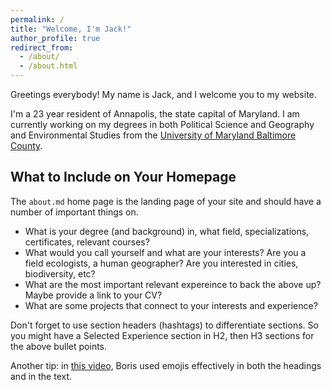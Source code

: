 ```yaml
---
permalink: /
title: "Welcome, I'm Jack!"
author_profile: true
redirect_from: 
  - /about/
  - /about.html
---
```


Greetings everybody! My name is Jack, and I welcome you to my website.

I'm a 23 year resident of Annapolis, the state capital of Maryland. I am currently working on my degrees in both Political Science and Geography and Environmental Studies from the [University of Maryland Baltimore County](https://umbc.edu).

## What to Include on Your Homepage

The `about.md` home page is the landing page of your site and should have a number of important things on.

 - What is your degree (and background) in, what field, specializations, certificates, relevant courses?
 - What would you call yourself and what are your interests? Are you a field ecologists, a human geographer? Are you interested in cities, biodiversity, etc?
 - What are the most important relevant expereince to back the above up? Maybe provide a link to your CV?
 - What are some projects that connect to your interests and experience?

Don't forget to use section headers (hashtags) to differentiate sections. So you might have a Selected Experience section in H2, then H3 sections for the above bullet points.

Another tip: in [this video](https://www.youtube.com/watch?v=8lJhXJCUYCc), Boris used emojis effectively in both the headings and in the text.
